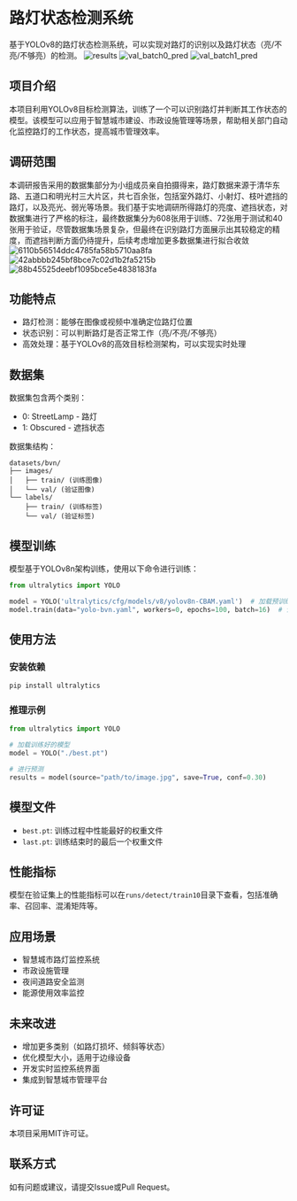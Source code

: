 # 路灯状态检测系统

基于YOLOv8的路灯状态检测系统，可以实现对路灯的识别以及路灯状态（亮/不亮/不够亮）的检测。
![results](https://github.com/user-attachments/assets/91d4c446-95d0-4334-afa2-99c35f01f5b0)
![val_batch0_pred](https://github.com/user-attachments/assets/3bff202d-dedf-4662-bca0-f55d82386b49)
![val_batch1_pred](https://github.com/user-attachments/assets/b9e0083a-5540-41ca-8ab1-12f64a954cc7)


## 项目介绍

本项目利用YOLOv8目标检测算法，训练了一个可以识别路灯并判断其工作状态的模型。该模型可以应用于智慧城市建设、市政设施管理等场景，帮助相关部门自动化监控路灯的工作状态，提高城市管理效率。

## 调研范围
本调研报告采用的数据集部分为小组成员亲自拍摄得来，路灯数据来源于清华东路、五道口和明光村三大片区，共七百余张，包括室外路灯、小射灯、枝叶遮挡的路灯，以及亮光、弱光等场景。我们基于实地调研所得路灯的亮度、遮挡状态，对数据集进行了严格的标注，最终数据集分为608张用于训练、72张用于测试和40张用于验证，尽管数据集场景复杂，但最终在识别路灯方面展示出其较稳定的精度，而遮挡判断方面仍待提升，后续考虑增加更多数据集进行拟合收敛
![6110b56514ddc4785fa58b5710aa8fa](https://github.com/user-attachments/assets/2d9b1d03-dca3-4962-9e57-25295b4dde25)
![42abbbb245bf8bce7c02d1b2fa5215b](https://github.com/user-attachments/assets/ab309963-4c60-49a7-972e-1976ba0225de)
![88b45525deebf1095bce5e4838183fa](https://github.com/user-attachments/assets/abb48711-ab8c-4ec2-889f-1d17894781e8)

## 功能特点

- 路灯检测：能够在图像或视频中准确定位路灯位置
- 状态识别：可以判断路灯是否正常工作（亮/不亮/不够亮）
- 高效处理：基于YOLOv8的高效目标检测架构，可以实现实时处理

## 数据集

数据集包含两个类别：
- 0: StreetLamp - 路灯
- 1: Obscured - 遮挡状态

数据集结构：
```
datasets/bvn/
├── images/
│   ├── train/ (训练图像)
│   └── val/ (验证图像)
└── labels/
    ├── train/ (训练标签)
    └── val/ (验证标签)
```

## 模型训练

模型基于YOLOv8n架构训练，使用以下命令进行训练：

```python
from ultralytics import YOLO

model = YOLO('ultralytics/cfg/models/v8/yolov8n-CBAM.yaml')  # 加载预训练的YOLOv8模型
model.train(data="yolo-bvn.yaml", workers=0, epochs=100, batch=16)  # 训练模型
```

## 使用方法

### 安装依赖

```bash
pip install ultralytics
```

### 推理示例

```python
from ultralytics import YOLO

# 加载训练好的模型
model = YOLO("./best.pt")

# 进行预测
results = model(source="path/to/image.jpg", save=True, conf=0.30)
```

## 模型文件

- `best.pt`: 训练过程中性能最好的权重文件
- `last.pt`: 训练结束时的最后一个权重文件

## 性能指标

模型在验证集上的性能指标可以在`runs/detect/train10`目录下查看，包括准确率、召回率、混淆矩阵等。

## 应用场景

- 智慧城市路灯监控系统
- 市政设施管理
- 夜间道路安全监测
- 能源使用效率监控

## 未来改进

- 增加更多类别（如路灯损坏、倾斜等状态）
- 优化模型大小，适用于边缘设备
- 开发实时监控系统界面
- 集成到智慧城市管理平台

## 许可证

本项目采用MIT许可证。

## 联系方式

如有问题或建议，请提交Issue或Pull Request。
